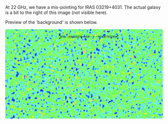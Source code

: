 At 22 GHz, we have a mis-pointing for IRAS 03219+4031. The actual galaxy is a bit to the right of this image (not visible here).

Preview of the 'background' is shown below.

![IRAS03219+4031](IRAS03219+4031.png "IRAS03219+4031")
